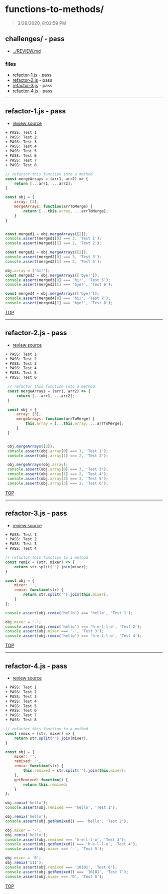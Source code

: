 # functions-to-methods/

> 3/26/2020, 8:02:59 PM 

## challenges/ - pass

* [../REVIEW.md](../REVIEW.md)

### files

* [refactor-1.js](#refactor-1js---pass) - pass
* [refactor-2.js](#refactor-2js---pass) - pass
* [refactor-3.js](#refactor-3js---pass) - pass
* [refactor-4.js](#refactor-4js---pass) - pass

---

## refactor-1.js - pass

* [review source](refactor-1.js)

```txt
+ PASS: Test 1
+ PASS: Test 2
+ PASS: Test 3
+ PASS: Test 4
+ PASS: Test 5
+ PASS: Test 6
+ PASS: Test 7
+ PASS: Test 8
```

```js
// refactor this function into a method
const mergeArrays = (arr1, arr2) => {
    return [...arr1, ...arr2];
}

const obj = {
    array: [3],
    mergeArrays: function(arrToMerge) {
        return [...this.array, ...arrToMerge];
    }
}


const merged1 = obj.mergeArrays([2]);
console.assert(merged1[0] === 3, 'Test 1');
console.assert(merged1[1] === 2, 'Test 2');

const merged2 = obj.mergeArrays([2]);
console.assert(merged2[0] === 3, 'Test 3');
console.assert(merged2[1] === 2, 'Test 4');

obj.array = ['hi!'];
const merged3 = obj.mergeArrays(['bye!']);
console.assert(merged3[0] === 'hi!', 'Test 5');
console.assert(merged3[1] === 'bye!', 'Test 6');

const merged4 = obj.mergeArrays(['bye!']);
console.assert(merged4[0] === 'hi!', 'Test 7');
console.assert(merged4[1] === 'bye!', 'Test 8');
```

[TOP](#functions-to-methods)

---

## refactor-2.js - pass

* [review source](refactor-2.js)

```txt
+ PASS: Test 1
+ PASS: Test 2
+ PASS: Test 3
+ PASS: Test 4
+ PASS: Test 5
+ PASS: Test 6
```

```js
 // refactor this function into a method
 const mergeArrays = (arr1, arr2) => {
     return [...arr1, ...arr2];
 }

 const obj = {
     array: [3],
     mergeArrays: function(arrToMerge) {
         this.array = [...this.array, ...arrToMerge];
     }
 }


 obj.mergeArrays([2]);
 console.assert(obj.array[0] === 3, 'Test 1');
 console.assert(obj.array[1] === 2, 'Test 2');

 obj.mergeArrays(obj.array);
 console.assert(obj.array[0] === 3, 'Test 3');
 console.assert(obj.array[1] === 2, 'Test 4');
 console.assert(obj.array[2] === 3, 'Test 5');
 console.assert(obj.array[3] === 2, 'Test 6');
```

[TOP](#functions-to-methods)

---

## refactor-3.js - pass

* [review source](refactor-3.js)

```txt
+ PASS: Test 1
+ PASS: Test 2
+ PASS: Test 3
+ PASS: Test 4
```

```js
// refactor this function to a method
const remix = (str, mixer) => {
    return str.split('').join(mixer);
}

const obj = {
    mixer: '',
    remix: function(str) {
        return str.split('').join(this.mixer);
    }
};

console.assert(obj.remix('hello') === 'hello', 'Test 1');

obj.mixer = '-';
console.assert(obj.remix('hello') === 'h-e-l-l-o', 'Test 2');
console.assert(obj.mixer === '-', 'Test 3');
console.assert(obj.remix('hello') === 'h-e-l-l-o', 'Test 4');
```

[TOP](#functions-to-methods)

---

## refactor-4.js - pass

* [review source](refactor-4.js)

```txt
+ PASS: Test 1
+ PASS: Test 2
+ PASS: Test 3
+ PASS: Test 4
+ PASS: Test 5
+ PASS: Test 6
+ PASS: Test 7
+ PASS: Test 8
```

```js
// refactor this function to a method
const remix = (str, mixer) => {
    return str.split('').join(mixer);
}

const obj = {
    mixer: '',
    remixed: '',
    remix: function(str) {
        this.remixed = str.split('').join(this.mixer);
    },
    getRemixed: function() {
        return this.remixed;
    }
};

obj.remix('hello');
console.assert(obj.remixed === 'hello', 'Test 1');

obj.remix('hello');
console.assert(obj.getRemixed() === 'hello', 'Test 2');

obj.mixer = '-';
obj.remix('hello');
console.assert(obj.remixed === 'h-e-l-l-o', 'Test 3');
console.assert(obj.getRemixed() === 'h-e-l-l-o', 'Test 4');
console.assert(obj.mixer === '-', 'Test 5');

obj.mixer = '0';
obj.remix('111');
console.assert(obj.remixed === '10101', 'Test 6');
console.assert(obj.getRemixed() === '10101', 'Test 7');
console.assert(obj.mixer === '0', 'Test 8');
```

[TOP](#functions-to-methods)

